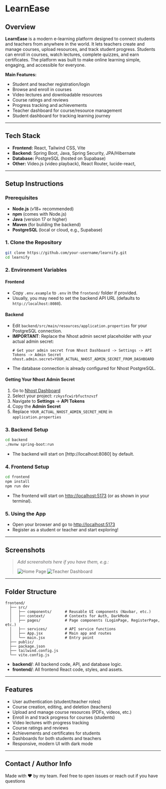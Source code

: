 # LearnEase

## Overview

**LearnEase** is a modern e-learning platform designed to connect students and teachers from anywhere in the world. It lets teachers create and manage courses, upload resources, and track student progress. Students can enroll in courses, watch lectures, complete quizzes, and earn certificates. The platform was built to make online learning simple, engaging, and accessible for everyone.

**Main Features:**
- Student and teacher registration/login
- Browse and enroll in courses
- Video lectures and downloadable resources
- Course ratings and reviews
- Progress tracking and achievements
- Teacher dashboard for course/resource management
- Student dashboard for tracking learning journey

---

## Tech Stack

- **Frontend:** React, Tailwind CSS, Vite
- **Backend:** Spring Boot, Java, Spring Security, JPA/Hibernate
- **Database:** PostgreSQL (hosted on Supabase)
- **Other:** Video.js (video playback), React Router, lucide-react,

---

## Setup Instructions

### Prerequisites

- **Node.js** (v18+ recommended)
- **npm** (comes with Node.js)
- **Java** (version 17 or higher)
- **Maven** (for building the backend)
- **PostgreSQL** (local or cloud, e.g., Supabase)

### 1. Clone the Repository

```sh
git clone https://github.com/your-username/learnify.git
cd learnify
```

### 2. Environment Variables

#### Frontend

- Copy `.env.example` to `.env` in the `frontend/` folder if provided.
- Usually, you may need to set the backend API URL (defaults to `http://localhost:8080`).

#### Backend

- Edit `backend/src/main/resources/application.properties` for your PostgreSQL connection.
- **IMPORTANT**: Replace the Nhost admin secret placeholder with your actual admin secret:
  ```properties
  # Get your admin secret from Nhost Dashboard -> Settings -> API Tokens -> Admin Secret
  nhost.admin.secret=YOUR_ACTUAL_NHOST_ADMIN_SECRET_FROM_DASHBOARD
  ```
- The database connection is already configured for Nhost PostgreSQL.

#### Getting Your Nhost Admin Secret

1. Go to [Nhost Dashboard](https://app.nhost.io/)
2. Select your project: `rzkysfcwirbfuctnzvzf`
3. Navigate to **Settings** → **API Tokens**
4. Copy the **Admin Secret**
5. Replace `YOUR_ACTUAL_NHOST_ADMIN_SECRET_HERE` in `application.properties`

### 3. Backend Setup

```sh
cd backend
./mvnw spring-boot:run
```
- The backend will start on [http://localhost:8080] by default.

### 4. Frontend Setup

```sh
cd frontend
npm install
npm run dev
```
- The frontend will start on [http://localhost:5173](http://localhost:5173) (or as shown in your terminal).

### 5. Using the App

- Open your browser and go to [http://localhost:5173](http://localhost:5173)
- Register as a student or teacher and start exploring!

---

## Screenshots

> _Add screenshots here if you have them, e.g.:_
>
> ![Home Page](screenshots/homepage.png)
> ![Teacher Dashboard](screenshots/teacher-dashboard.png)

---

## Folder Structure

```
frontend/
  ├── src/
  │   ├── components/      # Reusable UI components (Navbar, etc.)
  │   ├── context/         # Contexts for Auth, DarkMode
  │   ├── pages/           # Page components (LoginPage, RegisterPage, etc.)
  │   ├── services/        # API service functions
  │   ├── App.jsx          # Main app and routes
  │   └── main.jsx         # Entry point
  ├── public/
  ├── package.json
  ├── tailwind.config.js
  └── vite.config.js
```

- **backend/**: All backend code, API, and database logic.
- **frontend/**: All frontend React code, styles, and assets.

---

## Features

- User authentication (student/teacher roles)
- Course creation, editing, and deletion (teachers)
- Upload and manage course resources (PDFs, videos, etc.)
- Enroll in and track progress for courses (students)
- Video lectures with progress tracking
- Course ratings and reviews
- Achievements and certificates for students
- Dashboards for both students and teachers
- Responsive, modern UI with dark mode

---

## Contact / Author Info

Made with ❤️ by my team.
Feel free to open issues or reach out if you have questions
